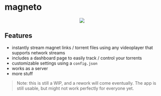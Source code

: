 # magneto

<p align="center">
  <img src="https://github.com/ingur/magneto/assets/45173070/7056a20d-cd0c-4fc2-a078-05af99a32f05"/>
</p>

## Features
* instantly stream magnet links / torrent files using any videoplayer that supports network streams
* includes a dashboard page to easily track / control your torrents
* customizable settings using a `config.json`
* works as a server
* more stuff

> Note: this is still a WIP, and a rework will come eventually. The app is still usable, but might not work perfectly for everyone yet.
